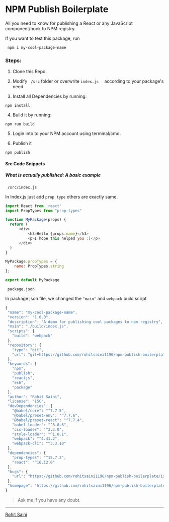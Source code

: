 # NPM Publish Boilerplate
All you need to know for publishing a React or any JavaScript component/hook to NPM registry.

If you want to test this package,
run

```Bash
 npm i my-cool-package-name
``` 

### Steps: 

1. Clone this Repo.

2. Modify   ```  /src ``` 
            folder or overwrite 
            ``` index.js   ``` according to your package's need.

3. Install all Dependencies by running: 

```properties
npm install
```  

4. Build it by running:
```properties
npm run build
```  

5. Login into to your NPM account using terminal/cmd.

6. Publish it

```properties
npm publish
```  



#### Src Code Snippets

##### What is actually published: A basic example

 ```  /src/index.js ```
 
 In Index.js just add `prop type` others are exactly same.

```js
import React from 'react'
import PropTypes from "prop-types"

function MyPackage(props) {
  return (
      <div>
          <h3>Hello {props.name}</h3>
          <p>I hope this helped you :)</p>       
      </div>
  )
}

MyPackage.propTypes = {
    name: PropTypes.string
};

export default MyPackage
```

 ```  package.json ```
 
In package.json file, we changed the `"main"` and `webpack` build script.

 ```js
 {
  "name": "my-cool-package-name",
  "version": "1.0.0",
  "description": "A demo for publishing cool packages to npm registry",
  "main": "./build/index.js",
  "scripts": {
    "build": "webpack"
  },
  "repository": {
    "type": "git",
    "url": "git+https://github.com/rohitsaini1196/npm-publish-boilerplate.git"
  },
  "keywords": [
    "npm",
    "publish",
    "reactjs",
    "es6",
    "package"
  ],
  "author": "Rohit Saini",
  "license": "ISC",
  "devDependencies": {
    "@babel/core": "^7.7.5",
    "@babel/preset-env": "^7.7.6",
    "@babel/preset-react": "^7.7.4",
    "babel-loader": "^8.0.6",
    "css-loader": "^3.3.0",
    "style-loader": "^1.0.1",
    "webpack": "^4.41.2",
    "webpack-cli": "^3.3.10"
  },
  "dependencies": {
    "prop-types": "^15.7.2",
    "react": "^16.12.0"
  },
  "bugs": {
    "url": "https://github.com/rohitsaini1196/npm-publish-boilerplate/issues"
  },
  "homepage": "https://github.com/rohitsaini1196/npm-publish-boilerplate#readme"
}
 ```


>Ask me if you have any doubt.



___
[Rohit Saini ](https://stillthristy.in/)

